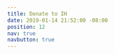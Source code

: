 ```yaml
---
title: Donate to IH
date: 2019-01-14 21:52:00 -08:00
position: 12
nav: true
navbutton: true
---
```


<script src='https://actionnetwork.org/widgets/v3/fundraising/friend-of-ib?format=js&source=website-widget'></script><div id='can-fundraising-area-friend-of-ib' style='width: 100%'><!-- this div is the target for our HTML insertion --></div>
